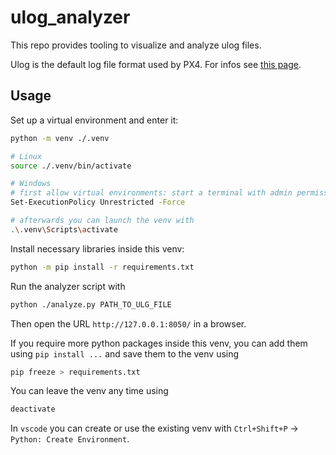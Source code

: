 # ulog_analyzer

This repo provides tooling to visualize and analyze ulog files.

Ulog is the default log file format used by PX4. For infos see [this page](https://docs.px4.io/main/en/dev_log/ulog_file_format.html).

## Usage

Set up a virtual environment and enter it:

```bash
python -m venv ./.venv

# Linux
source ./.venv/bin/activate

# Windows
# first allow virtual environments: start a terminal with admin permissions and run
Set-ExecutionPolicy Unrestricted -Force

# afterwards you can launch the venv with
.\.venv\Scripts\activate
```

Install necessary libraries inside this venv:

```bash
python -m pip install -r requirements.txt
```

Run the analyzer script with

```bash
python ./analyze.py PATH_TO_ULG_FILE
```

Then open the URL `http://127.0.0.1:8050/` in a browser.

If you require more python packages inside this venv, you can add them using `pip install ...` and save them to the venv using

```bash
pip freeze > requirements.txt
``````

You can leave the venv any time using

```bash
deactivate
```

In `vscode` you can create or use the existing venv with `Ctrl+Shift+P` -> `Python: Create Environment`.
